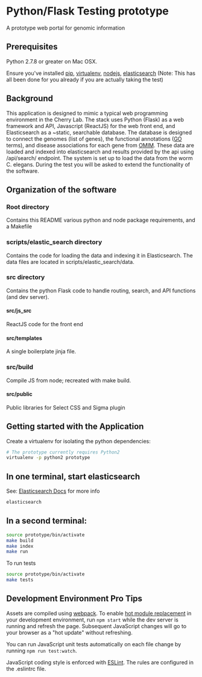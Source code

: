 
# Python/Flask Testing prototype
A prototype web portal for genomic information

## Prerequisites

Python 2.7.8 or greater on Mac OSX.

Ensure you've installed [pip][1], [virtualenv][2], [nodejs][3], [elasticsearch][4] (Note: This has all been done for you already if you are actually taking the test)

## Background
This application is designed to mimic a typical web programming environment in the Cherry Lab.
The stack uses Python (Flask) as a web framework and API, Javascript (ReactJS) for the web front end, and Elasticsearch as a ~static, searchable database.  The database is designed to connect the genomes (list of genes), the functional annotations ([GO][5] terms), and disease associations for each gene from [OMIM][6].   These data are loaded and indexed into elasticsearch and results provided by the api using /api/search/ endpoint.  The system is set up to load the data from the worm C. elegans.  During the test you will be asked to extend the functionality of the software.

## Organization of the software

### Root directory
Contains this README various python and node package requirements, and a Makefile

### scripts/elastic_search directory
Contains the code for loading the data and indexing it in Elasticsearch.  The data files are located in scripts/elastic_search/data.

### src directory 
Contains the python Flask code to handle routing, search, and API functions (and dev server).

#### src/js_src
ReactJS code for the front end

#### src/templates
A single boilerplate jinja file.

### src/build
Compile JS from node; recreated with make build.

#### src/public
Public libraries for Select CSS and Sigma plugin

## Getting started with the Application

Create a virtualenv for isolating the python dependencies:

```bash
# The prototype currently requires Python2
virtualenv -p python2 prototype
```
## In one terminal, start elasticsearch
See: [Elasticsearch Docs][7] for more info
```bash
elasticsearch
```

## In a second terminal:
```bash
source prototype/bin/activate
make build
make index
make run
```

To run tests

```bash
source prototype/bin/activate
make tests
```


## Development Environment Pro Tips
Assets are compiled using [webpack][8]. 
To enable [hot module replacement][9] in your development environment,
run `npm start` while the dev server is running and refresh the page.
Subsequent JavaScript changes will go to your browser as a "hot
update" without refreshing.

You can run JavaScript unit tests automatically on each file change by
running `npm run test:watch`.

JavaScript coding style is enforced with [ESLint][10].
The rules are configured in the .eslintrc file.

[1]: https://pip.pypa.io/en/stable/installing/
[2]: https://virtualenv.pypa.io/en/stable/installation/
[3]: https://docs.npmjs.com/getting-started/installing-node
[4]: https://gist.github.com/jpalala/ab3c33dd9ee5a6efbdae
[5]: http://www.geneontology.org/
[6]: https://www.omim.org/
[7]: https://www.elastic.co/guide/en/elasticsearch/reference/2.3/index.html
[8]: https://webpack.github.io/
[9]: https://webpack.github.io/docs/hot-module-replacement.html
[10]: http://eslint.org/

